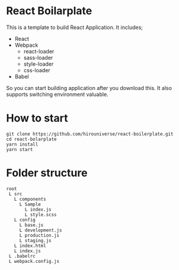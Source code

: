 # React Boilarplate

This is a template to build React Application.
It includes;

- React
- Webpack
  - react-loader
  - sass-loader
  - style-loader
  - css-loader
- Babel

So you can start building application after you download this.
It also supports switching environment valuable.

# How to start

```
git clone https://github.com/hirouniverse/react-boilerplate.git
cd react-bolarplate
yarn install
yarn start
```

# Folder structure

```
root
 L src
   L components
     L Sample
       L index.js
       L style.scss
   L config
     L base.js
     L development.js
     L production.js
     L staging.js
   L index.html
   L index.js
 L .babelrc
 L webpack.config.js
```